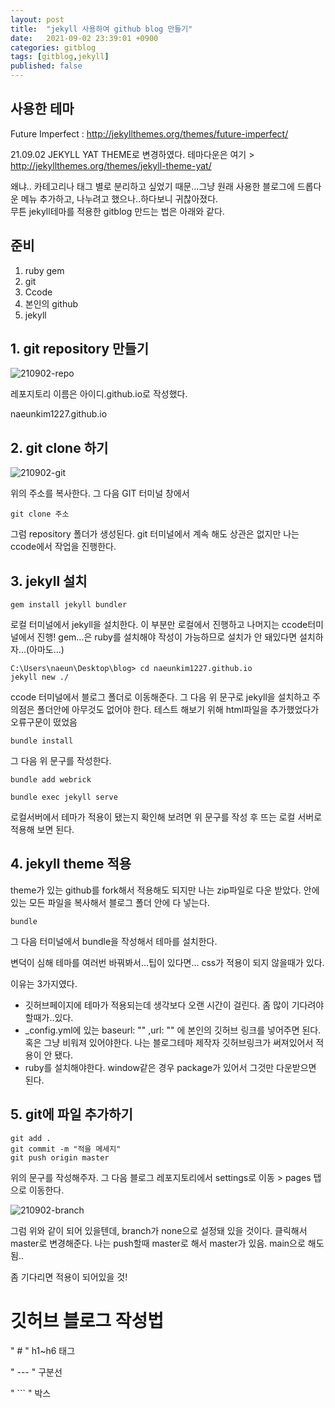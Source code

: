 ```yaml
---
layout: post
title:  "jekyll 사용하여 github blog 만들기"
date:   2021-09-02 23:39:01 +0900
categories: gitblog
tags: [gitblog,jekyll]
published: false
---
```

## 사용한 테마
Future Imperfect
: <http://jekyllthemes.org/themes/future-imperfect/>


21.09.02
JEKYLL YAT THEME로 변경하였다.
테마다운은 여기 > <http://jekyllthemes.org/themes/jekyll-theme-yat/>

왜냐.. 카테고리나 태그 별로 분리하고 싶었기 때문...그냥 원래 사용한 블로그에 드롭다운 메뉴 추가하고, 나누려고 했으나..하다보니 귀찮아졌다.   
무튼 jekyll테마를 적용한 gitblog 만드는 법은 아래와 같다.


## 준비

1. ruby gem
2. git 
3. Ccode
4. 본인의 github
5. jekyll


## 1. git repository 만들기

![210902-repo](https://user-images.githubusercontent.com/83413364/132782267-3a0bd0e4-358e-4357-9f70-1c5e7deefc76.png)

레포지토리 이름은 
아이디.github.io로 작성했다.

naeunkim1227.github.io   

## 2. git clone 하기


![210902-git](https://user-images.githubusercontent.com/83413364/132782319-aca964e5-51ec-45e8-ac88-8f6f8883b399.png)

위의 주소를 복사한다. 그 다음 GIT 터미널 창에서   

```
git clone 주소 
```


그럼 repository 폴더가 생성된다.
git 터미널에서 계속 해도 상관은 없지만 나는 ccode에서 작업을 진행한다.   

## 3. jekyll 설치


```
gem install jekyll bundler
```
로컬 터미널에서 jekyll을 설치한다. 
이 부분만 로컬에서 진행하고 나머지는 ccode터미널에서 진행!
gem...은 ruby를 설치해야 작성이 가능하므로 설치가 안 돼있다면 설치하자...(아마도...)   


```
C:\Users\naeun\Desktop\blog> cd naeunkim1227.github.io
jekyll new ./
```

ccode 터미널에서 블로그 폴더로 이동해준다.
그 다음 위 문구로 jekyll을 설치하고
주의점은 폴더안에 아무것도 없어야 한다. 
테스트 해보기 위해 html파일을 추가했었다가 오류구문이 떴었음


```
bundle install 
```
 그 다음 위 문구를 작성한다.   


 ```
bundle add webrick

bundle exec jekyll serve
 ```

로컬서버에서 테마가 적용이 됐는지 확인해 보려면 위 문구를 작성 후 뜨는 로컬 서버로 적용해 보면 된다.    
    

## 4. jekyll theme 적용

theme가 있는 github를 fork해서 적용해도 되지만 나는 zip파일로 다운 받았다. 
안에 있는 모든 파일을 복사해서 블로그 폴더 안에 다 넣는다. 
```
bundle
```
그 다음 터미널에서 bundle을 작성해서 테마를 설치한다. 

변덕이 심해 테마를 여러번 바꿔봐서...팁이 있다면...
css가 적용이 되지 않을때가 있다. 


이유는 3가지였다.

* 깃허브페이지에 테마가 적용되는데 생각보다 오랜 시간이 걸린다. 좀 많이 기다려야할때가..있다.
* _config.yml에 있는 baseurl: ""  ,url: "" 에 본인의 깃허브 링크를 넣어주면 된다. 혹은 그냥 비워져 있어야한다. 나는 블로그테마 제작자 깃허브링크가 써져있어서 적용이 안 됐다.
* ruby를 설치해야한다. window같은 경우 package가 있어서 그것만 다운받으면 된다. 


## 5. git에 파일 추가하기

```
git add .
git commit -m "적을 메세지"
git push origin master
```

위의 문구를 작성해주자. 그 다음 블로그 레포지토리에서 settings로 이동 > pages 탭으로 이동한다.


![210902-branch](https://user-images.githubusercontent.com/83413364/132782350-314ce875-58ef-46e4-94e4-67dc1aa2f549.png)

그럼 위와 같이 되어 있을텐데, branch가 none으로 설정돼 있을 것이다. 클릭해서 master로 변경해준다.
나는 push할때 master로 해서 master가 있음. 
main으로 해도 됨..


좀 기다리면 적용이 되어있을 것!


# 깃허브 블로그 작성법


" # " h1~h6 태그

" --- " 구분선

" ``` " 박스
